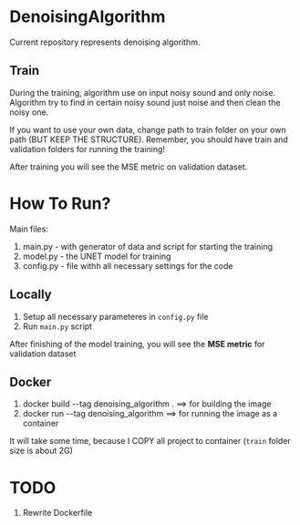 # DenoisingAlgorithm
Current repository represents denoising algorithm.

## Train 

During the training, algorithm use on input noisy sound and only noise. Algorithm try to find in certain noisy sound just noise and then clean the noisy one.

If you want to use your own data, change path to train folder on your own path (BUT KEEP THE STRUCTURE). Remember, you should have train and validation folders for running the training!

After training you will see the MSE metric on validation dataset.

# How To Run?

Main files: <br>
1. main.py - with generator of data and script for starting the training
2. model.py - the UNET model for training
3. config.py - file withh all necessary settings for the code

## Locally

1. Setup all necessary parameteres in `config.py` file
2. Run `main.py` script

After finishing of the model training, you will see the <b>MSE metric</b> for validation dataset

## Docker 

1. docker build --tag denoising_algorithm . ==> for building the image
2. docker run --tag denoising_algorithm ==> for running the image as a container

It will take some time, because I COPY all project to container (`train` folder size is about 2G)

# TODO

1. Rewrite Dockerfile
